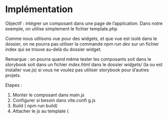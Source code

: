 # Implémentation

Objectif : intégrer un composant dans une page de l’application. Dans notre exemple, on utilise simplement le fichier template.php

Comme nous utilisons vue pour des widgets, et que vue est isolé dans le dossier, on ne pourra pas utiliser la commande _npm run dev_ sur un fichier index qui se trouve au-delà du dossier widget.

Remarque : on pourra quand même tester les composants soit dans le storybook soit dans un fichier _index.html_ dans le dossier _widgets/_ (la ou est installer vue.js) si vous ne voulez pas utiliser storybook pour d’autres projets.

Etapes :

1. Monter le composant dans main.js
2. Configurer si besoin dans vite.confi g.js
3. Build ( npm run build)
4. Attacher le js au template (<script>)
5. lancer le serveur php ( terminal ou avec wamp )
6. Constater ( avec vos yeux )
7. (Corriger s’il y a des erreurs)

## TODO 4.1

Préparer le _main.js_ pour monter le composant dans _.../src/main.js_

## TODO 4.2

Construire les composants front-end en utilisant la commande suivante :

```bash
npm run build
```

### Question 4.3

Que définit l'option outDir ?

> Spécifie le répertoire de destination du build.

### Question 4.4

Que définit l'option empty OutDir ?

> Le build sera dans le répertoire par défaut "dist".

### Question 4.5

Que se passe-t-il si on ne définit pas Entry File Names ?

> Les chunks créés lors du bundle vont avoir un nom du type "[name].js"
